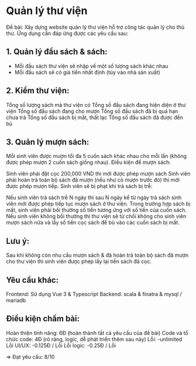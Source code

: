 # Quản lý thư viện

Đề bài:
Xây dựng website quản lý thư viện hỗ trợ công tác quản lý cho thủ thư.
Ứng dụng cần đáp ứng được các yêu cầu sau:

## 1. Quản lý đầu sách & sách:

- Mỗi đầu sách thư viện sẽ nhập về một số lượng sách khác nhau
- Mỗi đầu sách sẽ có giá tiền nhất định (tùy vào nhà sản xuất)


## 2. Kiểm thư viện:

Tổng số lượng sách mà thư viện có
Tổng số đầu sách đang hiện diện ở thư viện
Tổng số đầu sách đang cho mượn
Tổng số đầu sách đã bị quá hạn chưa trả
Tổng số đầu sách bị mất, thất lạc
Tổng số đầu sách đã được đền bù


## 3. Quản lý mượn sách:

Mỗi sinh viên được mượn tối đa 5 cuốn sách khác nhau cho mỗi lần (không được phép mượn 2 cuốn sách giống nhau).
Điều kiện để mượn sách:

Sinh viên phải đặt cọc 200,000 VND thì mới được phép mượn sách
Sinh viên phải hoàn trả toàn bộ sách đã mượn (nếu như có mượn trước đó) thì mới được phép mượn tiếp.
Sinh viên sẽ bị phạt khi trả sách bị trễ:

Nếu sinh viên trả sách trễ N ngày thì sau N ngày kể từ ngày trả sách sinh viên mới được phép tiếp tục mượn sách ở thư viện.
Trong trường hợp sách bị mất, sinh viên phải bồi thường số tiền tương ứng với số tiền của cuốn sách. Nếu sinh viên không bồi thường thì thư viện sẽ từ chối không cho sinh viên mượn sách nữa và lấy số tiền cọc sách để bù vào các cuốn sách bị mất.



## Lưu ý:

Sau khi không còn nhu cầu mượn sách & đã hoàn trả toàn bộ sách đã mượn cho thư viện thì sinh viên được phép lấy lại tiền sách đã cọc.


## Yêu cầu khác:
Frontend: Sử dụng Vue 3 & Typescript
Backend: scala & finatra & mysql / mariadb


## Điều kiện chấm bài:

Hoàn thiện tính năng: 6Đ (hoàn thành tất cả yêu cầu của đề bài)
Code và tổ chức code: 4Đ (rõ ràng, logic, dễ phát triển thêm sau này)
Lỗi: -unlimited
Lỗi UI/UX: -0.125Đ / Lỗi
Lỗi logic: -0.25Đ / Lỗi

=> Đạt yêu cầu: 8/10
